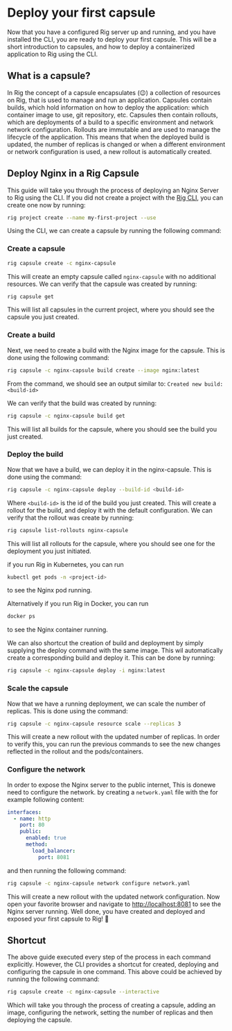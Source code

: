 # Deploy your first capsule

Now that you have a configured Rig server up and running, and you have installed the CLI, you are ready to deploy your first capsule. This will be a short introduction to capsules, and how to deploy a containerized application to Rig using the CLI.

## What is a capsule?

In Rig the concept of a capsule encapsulates (😉) a collection of resources on Rig, that is used to manage and run an application.
Capsules contain builds, which hold information on how to deploy the application: which container image to use, git repository, etc.
Capsules then contain rollouts, which are deployments of a build to a specific environment and network network configuration. Rollouts are immutable and are used to manage the lifecycle of the application. This means that when the deployed build is updated, the number of replicas is changed or when a different environment or network configuration is used, a new rollout is automatically created.

## Deploy Nginx in a Rig Capsule

This guide will take you through the process of deploying an Nginx Server to Rig using the CLI.
If you did not create a project with the [Rig CLI](/dev-tools/cli), you can create one now by running:

```bash
rig project create --name my-first-project --use
```

Using the CLI, we can create a capsule by running the following command:

### Create a capsule

```bash
rig capsule create -c nginx-capsule
```

This will create an empty capsule called `nginx-capsule` with no additional resources. We can verify that the capsule was created by running:

```bash
rig capsule get
```

This will list all capsules in the current project, where you should see the capsule you just created.

### Create a build

Next, we need to create a build with the Nginx image for the capsule. This is done using the following command:

```bash
rig capsule -c nginx-capsule build create --image nginx:latest
```

From the command, we should see an output similar to: `Created new build: <build-id>`

We can verify that the build was created by running:

```bash
rig capsule -c nginx-capsule build get
```

This will list all builds for the capsule, where you should see the build you just created.

### Deploy the build

Now that we have a build, we can deploy it in the nginx-capsule. This is done using the command:

```bash
rig capsule -c nginx-capsule deploy --build-id <build-id>
```

Where `<build-id>` is the id of the build you just created. This will create a rollout for the build, and deploy it with the default configuration. We can verify that the rollout was create by running:

```bash
rig capsule list-rollouts nginx-capsule
```

This will list all rollouts for the capsule, where you should see one for the deployment you just initiated.

if you run Rig in Kubernetes, you can run

```bash
kubectl get pods -n <project-id>
```

to see the Nginx pod running.

Alternatively if you run Rig in Docker, you can run

```bash
docker ps
```

to see the Nginx container running.

We can also shortcut the creation of build and deployment by simply supplying the deploy command with the same image. This wil automatically create a corresponding build and deploy it. This can be done by running:

```bash
rig capsule -c nginx-capsule deploy -i nginx:latest
```

### Scale the capsule

Now that we have a running deployment, we can scale the number of replicas. This is done using the command:

```bash
rig capsule -c nginx-capsule resource scale --replicas 3
```

This will create a new rollout with the updated number of replicas. In order to verify this, you can run the previous commands to see the new changes reflected in the rollout and the pods/containers.

### Configure the network

In order to expose the Nginx server to the public internet,  This is donewe need to configure the network. by creating a `network.yaml` file with the for example following content:

```yaml
interfaces:
  - name: http
    port: 80
    public:
      enabled: true
      method:
        load_balancer:
          port: 8081
```

and then running the following command:

```bash
rig capsule -c nginx-capsule network configure network.yaml
```

This will create a new rollout with the updated network configuration. Now open your favorite browser and navigate to [http://localhost:8081](http://localhost:8081) to see the Nginx server running. Well done, you have created and deployed and exposed your first capsule to Rig! 🎉

## Shortcut

The above guide executed every step of the process in each command explicitly. However, the CLI provides a shortcut for created, deploying and configuring the capsule in one command. This above could be achieved by running the following command:

```bash
rig capsule create -c nginx-capsule --interactive
```

Which will take you through the process of creating a capsule, adding an image, configuring the network, setting the number of replicas and then deploying the capsule.
